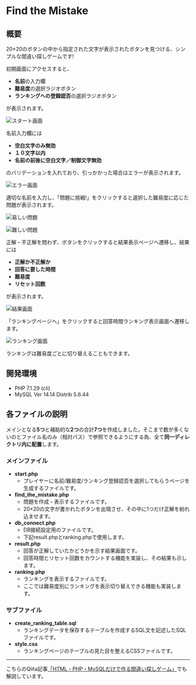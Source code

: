 # Find the Mistake
## 概要
20×20のボタンの中から指定された文字が表示されたボタンを見つける、シンプルな間違い探しゲームです!

初期画面にアクセスすると、

- **名前**の入力欄
- **難易度**の選択ラジオボタン
- **ランキングへの登録認否**の選択ラジオボタン

が表示されます。

![スタート画面](images/start.png)

名前入力欄には

- **空白文字のみ無効**
- **１０文字以内**
- **名前の前後に空白文字／制御文字無効**

のバリデーションを入れており、引っかかった場合はエラーが表示されます。

![エラー画面](images/error.png)

適切な名前を入力し、「問題に挑戦!」をクリックすると選択した難易度に応じた問題が表示されます。

![易しい問題](images/easy.png)

![難しい問題](images/difficult.png)

正解・不正解を問わず、ボタンをクリックすると結果表示ページへ遷移し、結果には

- **正解か不正解か**
- **回答に要した時間**
- **難易度**
- **リセット回数**

が表示されます。

![結果画面](images/result.png)

「ランキングページへ」をクリックすると回答時間ランキング表示画面へ遷移します。

![ランキング画面](images/ranking.png)

ランキングは難易度ごとに切り替えることもできます。

## 開発環境

- PHP 7.1.29 (cli)
- MySQL Ver 14.14 Distrib 5.6.44

## 各ファイルの説明
メインとなる**5つ**と補助的な**2つ**の合計**7つ**を作成しました。そこまで数が多くないのとファイル名のみ（相対パス）で参照できるようにする為、全て**同一ディレクトリ内に配置**します。

### メインファイル
- **start.php**
    - プレイヤーに名前/難易度/ランキング登録認否を選択してもらうページを生成するファイルです。
- **find_the_mistake.php**
    - 問題を作成・表示するファイルです。
    - 20×20の文字が書かれたボタンを出現させ、その中に1つだけ正解を紛れ込ませます。
- **db_connect.php**
    - DB接続設定用のファイルです。
    - 下記result.phpとranking.phpで使用します。
- **result.php**
    - 回答が正解していたかどうかを示す結果画面です。
    - 回答時間とリセット回数をカウントする機能を実装し、その結果も示します。
- **ranking.php**
    - ランキングを表示するファイルです。
    - ここでは難易度別にランキングを表示切り替えできる機能も実装します。

### サブファイル
- **create_ranking_table.sql**
    - ランキングデータを保存するテーブルを作成するSQL文を記述したSQLファイルです。
- **style.css**
    - ランキングページのテーブルの見た目を整えるCSSファイルです。

---

こちらのQiita記事[「HTML・PHP・MySQLだけで作る間違い探しゲーム」](https://qiita.com/_Taturon_/items/5a8fb0f179f7ede6a60c)でも解説しています。
